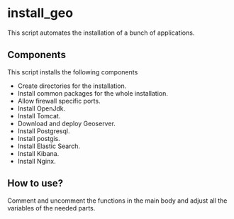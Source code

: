 install_geo
============
This script automates the installation of a bunch of applications.

## Components 
This script installs the following components
* Create directories for the installation.
* Install common packages for the whole installation.
* Allow firewall specific ports.
* Install OpenJdk.
* Install Tomcat.
* Download and deploy Geoserver.
* Install Postgresql.
* Install postgis.
* Install Elastic Search.
* Install Kibana.
* Install Nginx.

## How to use? 
Comment and uncomment the functions in the main body and adjust all the variables of the needed parts.
